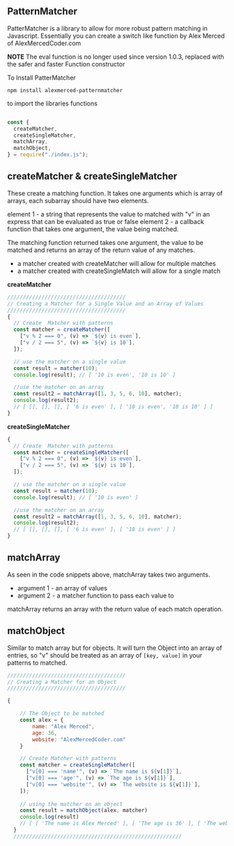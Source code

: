 ## PatternMatcher

PatterMatcher is a library to allow for more robust pattern matching in Javascript. Essentially you can create a switch like function 
by Alex Merced of AlexMercedCoder.com

**NOTE** The eval function is no longer used since version 1.0.3, replaced with the safer and faster Function constructor

To Install PatterMatcher

`npm install alexmerced-patternmatcher`

to import the libraries functions

```js

const {
  createMatcher,
  createSingleMatcher,
  matchArray,
  matchObject,
} = require("./index.js");

```

## createMatcher & createSingleMatcher


These create a matching function. It takes one arguments which is array of arrays, each subarray should have two elements.

element 1 - a string that represents the value to matched with "v" in an express that can be evaluated as true or false
element 2 - a callback function that takes one argument, the value being matched.

The matching function returned takes one argument, the value to be matched and returns an array of the return value of any matches.

- a matcher created with createMatcher will allow for multiple matches
- a matcher created with createSingleMatch will allow for a single match

**createMatcher**
```js
//////////////////////////////////////
// Creating a Matcher for a Single Value and an Array of Values
//////////////////////////////////////
{
  // Create  Matcher with patterns
  const matcher = createMatcher([
    ["v % 2 === 0", (v) => `${v} is even`],
    ["v / 2 === 5", (v) => `${v} is 10`],
  ]);

  // use the matcher on a single value
  const result = matcher(10);
  console.log(result); // [ '10 is even', '10 is 10' ]

  //use the matcher on an array
  const result2 = matchArray([1, 3, 5, 6, 10], matcher);
  console.log(result2);
  // [ [], [], [], [ '6 is even' ], [ '10 is even', '10 is 10' ] ]
}
```

**createSingleMatcher**
```js
{
  // Create  Matcher with patterns
  const matcher = createSingleMatcher([
    ["v % 2 === 0", (v) => `${v} is even`],
    ["v / 2 === 5", (v) => `${v} is 10`],
  ]);

  // use the matcher on a single value
  const result = matcher(10);
  console.log(result); // [ '10 is even' ]

  //use the matcher on an array
  const result2 = matchArray([1, 3, 5, 6, 10], matcher);
  console.log(result2);
  // [ [], [], [], [ '6 is even' ], [ '10 is even' ] ]
}
```

## matchArray

As seen in the code snippets above, matchArray takes two arguments.

- argument 1 - an array of values
- argument 2 - a matcher function to pass each value to

matchArray returns an array with the return value of each match operation.

## matchObject

Similar to match array but for objects. It will turn the Object into an array of entries, so "v" should be treated as an array of `[key, value]` in your patterns to matched.

```js
//////////////////////////////////////
// Creating a Matcher for an Object
//////////////////////////////////////

{

    // The Object to be matched
    const alex = {
        name: "Alex Merced",
        age: 36,
        website: "AlexMercedCoder.com"
    }

    // Create Matcher with patterns
    const matcher = createSingleMatcher([
      ["v[0] === 'name'", (v) => `The name is ${v[1]}`],
      ["v[0] === 'age'", (v) => `The age is ${v[1]}`],
      ["v[0] === 'website'", (v) => `The website is ${v[1]}`],
    ]);
  
    // using the matcher on an object
    const result = matchObject(alex, matcher)
    console.log(result)
    // [ [ 'The name is Alex Merced' ], [ 'The age is 36' ], [ 'The website is AlexMercedCoder.com' ] ]
  }
  //////////////////////////////////////////////////////
  ```